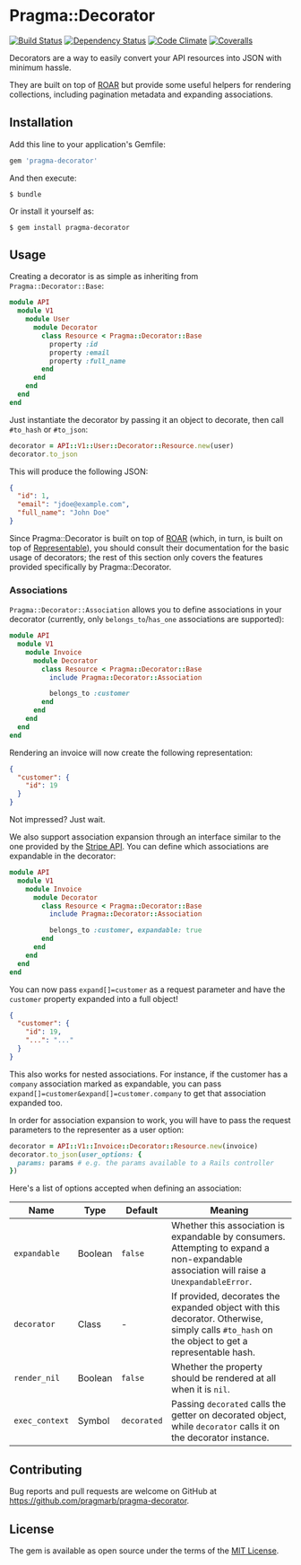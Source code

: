 # Pragma::Decorator

[![Build Status](https://img.shields.io/travis/pragmarb/pragma-decorator.svg?maxAge=3600&style=flat-square)](https://travis-ci.org/pragmarb/pragma-decorator)
[![Dependency Status](https://img.shields.io/gemnasium/pragmarb/pragma-decorator.svg?maxAge=3600&style=flat-square)](https://gemnasium.com/github.com/pragmarb/pragma-decorator)
[![Code Climate](https://img.shields.io/codeclimate/github/pragmarb/pragma-decorator.svg?maxAge=3600&style=flat-square)](https://codeclimate.com/github/pragmarb/pragma-decorator)
[![Coveralls](https://img.shields.io/coveralls/pragmarb/pragma-decorator.svg?maxAge=3600&style=flat-square)](https://coveralls.io/github/pragmarb/pragma-decorator)

Decorators are a way to easily convert your API resources into JSON with minimum hassle.

They are built on top of [ROAR](https://github.com/apotonick/roar) but provide some useful helpers
for rendering collections, including pagination metadata and expanding associations.

## Installation

Add this line to your application's Gemfile:

```ruby
gem 'pragma-decorator'
```

And then execute:

```console
$ bundle
```

Or install it yourself as:

```console
$ gem install pragma-decorator
```

## Usage

Creating a decorator is as simple as inheriting from `Pragma::Decorator::Base`:

```ruby
module API
  module V1
    module User
      module Decorator
        class Resource < Pragma::Decorator::Base
          property :id
          property :email
          property :full_name
        end
      end
    end
  end
end
```

Just instantiate the decorator by passing it an object to decorate, then call `#to_hash` or
`#to_json`:

```ruby
decorator = API::V1::User::Decorator::Resource.new(user)
decorator.to_json
```

This will produce the following JSON:

```json
{
  "id": 1,
  "email": "jdoe@example.com",
  "full_name": "John Doe"
}
```

Since Pragma::Decorator is built on top of [ROAR](https://github.com/apotonick/roar) (which, in
turn, is built on top of [Representable](https://github.com/apotonick/representable)), you should
consult their documentation for the basic usage of decorators; the rest of this section only covers
the features provided specifically by Pragma::Decorator.

### Associations

`Pragma::Decorator::Association` allows you to define associations in your decorator (currently,
only `belongs_to`/`has_one` associations are supported):

```ruby
module API
  module V1
    module Invoice
      module Decorator
        class Resource < Pragma::Decorator::Base
          include Pragma::Decorator::Association

          belongs_to :customer
        end
      end
    end
  end
end
```

Rendering an invoice will now create the following representation:

```json
{
  "customer": {
    "id": 19
  }
}
```

Not impressed? Just wait.

We also support association expansion through an interface similar to the one provided by the
[Stripe API](https://stripe.com/docs/api/curl#expanding_objects). You can define which associations
are expandable in the decorator:

```ruby
module API
  module V1
    module Invoice
      module Decorator
        class Resource < Pragma::Decorator::Base
          include Pragma::Decorator::Association

          belongs_to :customer, expandable: true
        end
      end
    end
  end
end
```

You can now pass `expand[]=customer` as a request parameter and have the `customer` property
expanded into a full object!

```json
{
  "customer": {
    "id": 19,
    "...": "..."
  }
}
```

This also works for nested associations. For instance, if the customer has a `company` association
marked as expandable, you can pass `expand[]=customer&expand[]=customer.company` to get that
association expanded too.

In order for association expansion to work, you will have to pass the request parameters to the
representer as a user option:

```ruby
decorator = API::V1::Invoice::Decorator::Resource.new(invoice)
decorator.to_json(user_options: {
  params: params # e.g. the params available to a Rails controller
})
```

Here's a list of options accepted when defining an association:

Name | Type | Default | Meaning
---- | ---- | ------- | -------
`expandable` | Boolean | `false` | Whether this association is expandable by consumers. Attempting to expand a non-expandable association will raise a `UnexpandableError`.
`decorator` | Class | - | If provided, decorates the expanded object with this decorator. Otherwise, simply calls `#to_hash` on the object to get a representable hash.
`render_nil` | Boolean | `false` | Whether the property should be rendered at all when it is `nil`.
`exec_context` | Symbol | `decorated` | Passing `decorated` calls the getter on decorated object, while `decorator` calls it on the decorator instance.

## Contributing

Bug reports and pull requests are welcome on GitHub at https://github.com/pragmarb/pragma-decorator.

## License

The gem is available as open source under the terms of the [MIT License](http://opensource.org/licenses/MIT).
